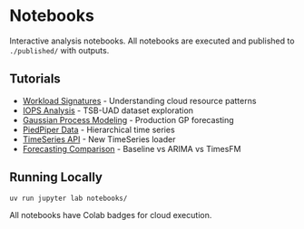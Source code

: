 # Notebooks

Interactive analysis notebooks. All notebooks are executed and published to `./published/` with outputs.

## Tutorials

- [Workload Signatures](../published/02_guide_workload_signatures_guide.ipynb) - Understanding cloud resource patterns
- [IOPS Analysis](../published/03_EDA_iops_web_server.ipynb) - TSB-UAD dataset exploration
- [Gaussian Process Modeling](../published/04_modeling_gaussian_process.ipynb) - Production GP forecasting
- [PiedPiper Data](../published/05_EDA_piedpiper_data.ipynb) - Hierarchical time series
- [TimeSeries API](../published/06_quickstart_timeseries_loader.ipynb) - New TimeSeries loader
- [Forecasting Comparison](../published/07_forecasting_comparison.ipynb) - Baseline vs ARIMA vs TimesFM

## Running Locally

```bash
uv run jupyter lab notebooks/
```

All notebooks have Colab badges for cloud execution.
